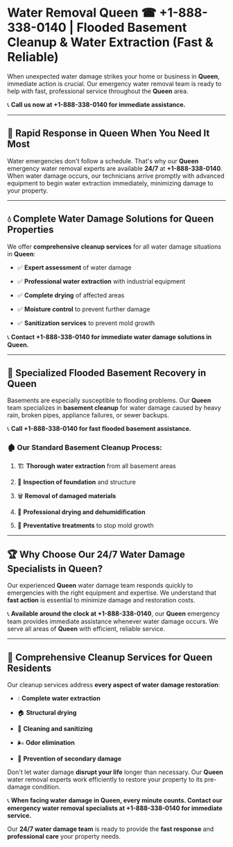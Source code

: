 # Water Removal Queen ☎ +1-888-338-0140 | Flooded Basement Cleanup & Water Extraction (Fast & Reliable)

When unexpected water damage strikes your home or business in **Queen**, immediate action is crucial. Our emergency water removal team is ready to help with fast, professional service throughout the **Queen** area. 

📞 **Call us now at +1-888-338-0140 for immediate assistance.**
---
## 🚀 Rapid Response in Queen When You Need It Most
Water emergencies don't follow a schedule. That's why our **Queen** emergency water removal experts are available **24/7** at **+1-888-338-0140**. When water damage occurs, our technicians arrive promptly with advanced equipment to begin water extraction immediately, minimizing damage to your property.
---
## 💧 Complete Water Damage Solutions for Queen Properties
We offer **comprehensive cleanup services** for all water damage situations in **Queen**:
- ✅ **Expert assessment** of water damage  
- ✅ **Professional water extraction** with industrial equipment  
- ✅ **Complete drying** of affected areas  
- ✅ **Moisture control** to prevent further damage  
- ✅ **Sanitization services** to prevent mold growth  
📞 **Contact +1-888-338-0140 for immediate water damage solutions in Queen.**
---
## 🌊 Specialized Flooded Basement Recovery in Queen
Basements are especially susceptible to flooding problems. Our **Queen** team specializes in **basement cleanup** for water damage caused by heavy rain, broken pipes, appliance failures, or sewer backups. 
📞 **Call +1-888-338-0140 for fast flooded basement assistance.**
### 🏚️ Our Standard Basement Cleanup Process:
1. 🏗️ **Thorough water extraction** from all basement areas  
2. 🔎 **Inspection of foundation** and structure  
3. 🗑️ **Removal of damaged materials**  
4. 💨 **Professional drying and dehumidification**  
5. 🚫 **Preventative treatments** to stop mold growth  
---
## 🏆 Why Choose Our 24/7 Water Damage Specialists in Queen?
Our experienced **Queen** water damage team responds quickly to emergencies with the right equipment and expertise. We understand that **fast action** is essential to minimize damage and restoration costs.
📞 **Available around the clock at +1-888-338-0140**, our **Queen** emergency team provides immediate assistance whenever water damage occurs. We serve all areas of **Queen** with efficient, reliable service.
---
## 🧹 Comprehensive Cleanup Services for Queen Residents
Our cleanup services address **every aspect of water damage restoration**:
- 💧 **Complete water extraction**  
- 🏠 **Structural drying**  
- 🧼 **Cleaning and sanitizing**  
- 🌬️ **Odor elimination**  
- 🚫 **Prevention of secondary damage**  
Don't let water damage **disrupt your life** longer than necessary. Our **Queen** water removal experts work efficiently to restore your property to its pre-damage condition.
📞 **When facing water damage in Queen, every minute counts. Contact our emergency water removal specialists at +1-888-338-0140 for immediate service.**
Our **24/7 water damage team** is ready to provide the **fast response** and **professional care** your property needs.
